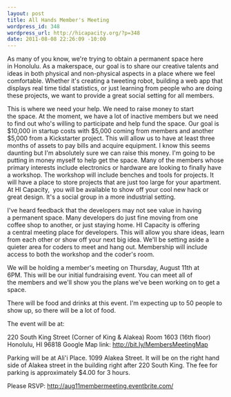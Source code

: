 ```yaml
--- 
layout: post
title: All Hands Member's Meeting
wordpress_id: 348
wordpress_url: http://hicapacity.org/?p=348
date: 2011-08-08 22:26:09 -10:00
---
```

As many of you know, we're trying to obtain a permanent space here in Honolulu. As a makerspace, our goal is to share our creative talents and ideas in both physical and non-physical aspects in a place where we feel comfortable. Whether it's creating a tweeting robot, building a web app that displays real time tidal statistics, or just learning from people who are doing these projects, we want to provide a great social setting for all members.

This is where we need your help. We need to raise money to start the space. At the moment, we have a lot of inactive members but we need to find out who's willing to participate and help fund the space. Our goal is $10,000 in startup costs with $5,000 coming from members and another $5,000 from a Kickstarter project. This will allow us to have at least three months of assets to pay bills and acquire equipment. I know this seems daunting but I'm absolutely sure we can raise this money. I'm going to be putting in money myself to help get the space. Many of the members whose primary interests include electronics or hardware are looking to finally have a workshop. The workshop will include benches and tools for projects. It will have a place to store projects that are just too large for your apartment. At HI Capacity,  you will be available to show off your cool new hack or great design. It's a social group in a more industrial setting.

I've heard feedback that the developers may not see value in having a permanent space. Many developers do just fine moving from one coffee shop to another, or just staying home. HI Capacity is offering a central meeting place for developers. This will allow you share ideas, learn from each other or show off your next big idea. We'll be setting aside a quieter area for coders to meet and hang out. Membership will include access to both the workshop and the coder's room.

We will be holding a member's meeting on Thursday, August 11th at 6PM. This will be our initial fundraising event. You can meet all of the members and we'll show you the plans we've been working on to get a space.

There will be food and drinks at this event. I'm expecting up to 50 people to show up, so there will be a lot of food.

The event will be at:

220 South King Street (Corner of King &amp; Alakea)
Room 1603 (16th floor)
Honolulu, HI 96818
Google Map link: <a href="http://www.google.com/url?sa=D&amp;q=http://bit.ly/MembersMeetingMap" rel="nofollow" target="_blank">http://bit.ly/MembersMeetingMap</a>

Parking will be at Ali'i Place. 1099 Alakea Street. It will be on the right hand side of Alakea street in the building right after 220 South King. The fee for parking is approximately $4.00 for 3 hours.

Please RSVP: <a href="http://aug11membermeeting.eventbrite.com/" target="_blank">http://aug11membermeeting.<wbr>eventbrite.com/</wbr></a>
